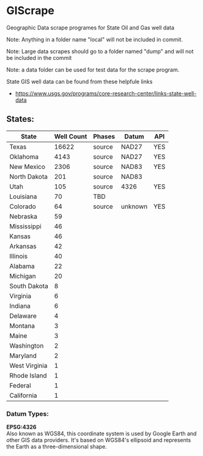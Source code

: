 # GIScrape
Geographic Data scrape programes for State Oil and Gas well data

Note: Anything in a folder name "local" will not be included in commit.

Note: Large data scrapes should go to a folder named "dump" and will not be included in the commit

Note: a data folder can be used for test data for the scrape program.

State GIS well data can be found from these helpfule links
* https://www.usgs.gov/programs/core-research-center/links-state-well-data
  
## States:

| State	| Well Count	| Phases	| Datum |  API   |
| --- | --- | --- | --- | --- |
| Texas	| 16622	| source	| NAD27 |   YES    |
| Oklahoma	| 4143	| source	| NAD27 |    YES   |
| New Mexico	| 2306	| source	| NAD83 |    YES   |
| North Dakota	| 201	| source	| NAD83 |       |
| Utah	| 105	| source	| 4326   |  YES   |
| Louisiana	| 70	| TBD	|       |
| Colorado	| 64 |  source  | unknown |  YES  |
| Nebraska	| 59	|||
| Mississippi	| 46	|||
| Kansas	| 46		|||
| Arkansas	| 42		|||
| Illinois	| 40		|||
| Alabama	| 22		|||
| Michigan	| 20		|||
| South Dakota	| 8		|||
| Virginia	| 6		|||
| Indiana	| 6		|||
| Delaware	| 4		|||
| Montana	| 3		|||
| Maine	| 3		|||
| Washington	| 2	|||	
| Maryland	| 2		|||
| West Virginia	| 1	|||	
| Rhode Island	| 1		|||
| Federal	| 1		|||
| California	| 1 |||		

### Datum Types:


**EPSG:4326**  
    Also known as WGS84, this coordinate system is used by Google Earth and other GIS data providers. It's based on WGS84's ellipsoid and represents the Earth as a three-dimensional shape.